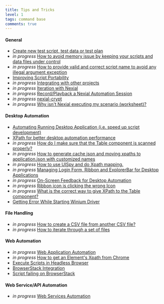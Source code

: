 ```yaml
---
title: Tips and Tricks
level: 1
tags: command base
comments: true
---
```



#### General
- [Create new test script, test data or test plan](CreateTestScript_data_plan)
- *in progress* [How to avoid memory issue by keeping your scripts and data files under control]()
- *in progress* [How to provide valid and correct script name to avoid any illegal argument exception]()
- [Improving Script Portability](ImprovingScriptPortability.md)
- *in progress* [Integrating with other projects]()
- *in progress* [Iteration with Nexial]()
- *in progress* [Record/Playback a Nexial Automation Session]()
- *in progress* [nexial-crypt]()
- *in progress* [Why isn't Nexial executing my scenario (worksheet)?]()


#### Desktop Automation
- [Automating Running Desktop Application (i.e. speed up script development)](AutomatingRunningDesktopApplication)
- [XPath for better desktop automation performance](EfficientXPATH_Desktop)
- *in progress* [How do I make sure that the Table component is scanned properly?]()
- *in progress* [How to generate cache json and moving xpaths to application.json with customized names]()
- *in progress* [How to use UISpy and do Xpath mapping.]()
- *in progress* [Managing Login Form, Ribbon and ExplorerBar for Desktop Applications]()
- *in progress* [On-Screen Feedback for Desktop Automation]()
- *in progress* [Ribbon icon is clicking the wrong Icon]()
- *in progress* [What is the correct way to give XPath to the Table component?]()
- [Getting Error While Starting Winium Driver](WiniumStartingError)


#### File Handling
- *in progress* [How to create a CSV file from another CSV file?]()
- *in progress* [How to iterate through a set of files]()


#### Web Automation
- *in progress* [Web Application Automation]()
- *in progress* [How to get an Element's Xpath from Chrome]()
- [Execute Scripts in Headless Browser](ExecuteScripts_HeadlessBrowser)
- [BrowserStack Integration](BrowserStackIntegration)
- [Script failing on BrowserStack](ScriptFailingonBrowserStack.md)


#### Web Service/API Automation
- *in progress* [Web Services Automation]()
